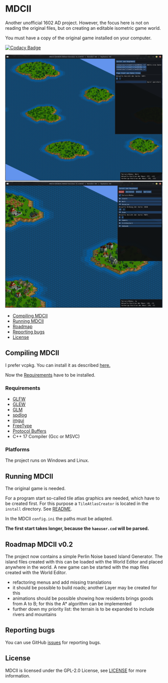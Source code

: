 # MDCII

Another unofficial 1602 AD project. However, the focus here is not on reading the original files, but on creating an editable
isometric game world.

You must have a copy of the original game installed on your computer.

[![Codacy Badge](https://app.codacy.com/project/badge/Grade/50ffb066523c4064ab513bef2f8d4628)](https://www.codacy.com/gh/stwe/MDCII/dashboard?utm_source=github.com&amp;utm_medium=referral&amp;utm_content=stwe/MDCII&amp;utm_campaign=Badge_Grade)

<img src="https://github.com/stwe/MDCII/blob/main/resources/devlog/First_MapEditor_15-04-2023.png" width="500" height="400" alt="" />

<img src="https://github.com/stwe/MDCII/blob/main/resources/devlog/15-04-2023.png" width="500" height="400" alt="" />

* [Compiling MDCII](#compiling-mdcii)
* [Running MDCII](#running-mdcii)
* [Roadmap](#roadmap-mdcii-v02)
* [Reporting bugs](#reporting-bugs)
* [License](#license)

## Compiling MDCII

I prefer vcpkg. You can install it as described [here.](https://vcpkg.io/en/getting-started.html)

Now the [Requirements](#requirements) have to be installed.

### Requirements

* [GLFW](https://www.glfw.org/)
* [GLEW](http://glew.sourceforge.net/)
* [GLM](https://github.com/g-truc/glm)
* [spdlog](https://github.com/gabime/spdlog)
* [imgui](https://github.com/ocornut/imgui)
* [FreeType](https://freetype.org/)
* [Protocol Buffers](https://github.com/protocolbuffers/protobuf)
* C++ 17 Compiler (Gcc or MSVC)

### Platforms

The project runs on Windows and Linux.

## Running MDCII

The original game is needed.

For a program start so-called tile atlas graphics are needed, which have to be created first. For this purpose a
`TileAtlasCreator` is located in the `install` directory. See [README](https://github.com/stwe/MDCII/blob/main/install/TileAtlasCreator/README.md).

In the MDCII `config.ini` the paths must be adapted.

**The first start takes longer, because the `haeuser.cod` will be parsed.**

## Roadmap MDCII v0.2

The project now contains a simple Perlin Noise based Island Generator. The island files created with this
can be loaded with the World Editor and placed anywhere in the world. A new game can be started with the
map files created with the World Editor.

* refactoring menus and add missing translations
* it should be possible to build roads; another Layer may be created for this
* animations should be possible showing how residents brings goods from A to B; for this the A* algorithm can be implemented
* further down my priority list: the terrain is to be expanded to include rivers and mountains

## Reporting bugs

You can use GitHub [issues](https://github.com/stwe/MDCII/issues) for reporting bugs.

## License

MDCII is licensed under the GPL-2.0 License, see [LICENSE](https://github.com/stwe/MDCII/blob/main/LICENSE) for more information.
